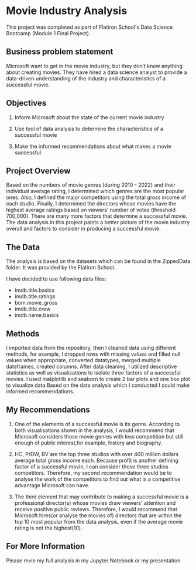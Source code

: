 # Movie Industry Analysis

This project was completed as part of Flatiron School's Data Science Bootcamp (Module 1 Final Project).

## Business problem statement

Microsoft want to get in the movie industry, but they don’t know anything about creating movies. They have hired  a data science analyst to provide a data-driven understanding of the industry and characteristics of a successful movie.

## Objectives

1. Inform Microsoft about the state of the current movie industry

2. Use tool of data analysis to determine the characteristics of a successful movie

3. Make the informed recommendations about what makes a movie successful


## Project Overview

Based on the numbers of movie genres (during 2010 - 2022) and their individual average rating, I determined which genres are the most popular ones. Also, I defined the major competitors using the total gross income of each studio. Finally, I determined the directors whose movies have the highest average ratings based on viewers' number of votes (threshold 700,000). There are many more factors that determine a successful movie. The data analysis in this project paints a better picture of the movie industry overall and factors to consider in producing a successful movie.


## The Data

The analysis is based on the datasets which can be found in the ZippedData folder. It was provided by the Flatiron School.

I have decided to use following data files:

* imdb.title.basics
* imdb.title.ratings
* bom.movie_gross
* imdb.title.crew
* imdb.name.basics


## Methods

I imported data from the repository, then I cleaned data using different methods, for example, I dropped rows with missing values and filled null values when appropriate, converted datatypes, merged multiple dataframes, created columns. After data cleaning, I utilized descriptive statistics as well as visualizations to isolate three factors of a successful movies. I used matplotlib and seaborn to create 2 bar plots and one box plot to visualize data.Based on the data analysis which I conducted I could make informed recommendations.

## My Recommendations

1. One of the elements of a successful movie is its genre. According to both visualisations shown in the analysis, I would recommend that Microsoft considers those movie genres with less competition but still enough of public interest,for example, history and biography.

2. HC, P/DW, BV are the top three studios with over 400 million dollars average total gross income each. Because profit is another defining factor of a successful movie, I can consider those three studios competitors. Therefore, my second recommendation would be to analyse the work of the competitors to find out what is a competitive advantage Microsoft can have.

3. The third element that may contribute to making a successful movie is a professional director(s) whose movies draw viewers' attention and receive positive public reviews. Therefore, I would recommend that Microsoft hires(or analyse the movies of) directors that are within the top 10 most popular from the data analysis, even if the average movie rating is not the highest(10).

## For More Information 

Please revie my full analysis in my Jupyter Notebook or my presentation



